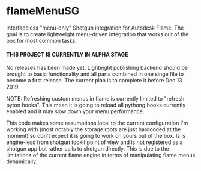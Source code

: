 # flameMenuSG
Interfaceless "menu-only" Shotgun integration for Autodesk Flame.
The goal is to create lightweight menu-driven integration that works 
out of the box for most common tasks.

#### THIS PROJECT IS CURRENTLY IN ALPHA STAGE
No releases has been made yet.
Lighteight publishing backend should be brought to basic functionality and all parts
combined in one singe file to become a first release.
The current plan is to complete it before Dec 13 2019.

NOTE: Refreshing custom menus in flame is currently limited to "refresh pyton hooks".
This mean it is going to reload all pythong hooks currently enabled and it may slow down
your menu performance.

This code makes some assumptions local to the current configuration
I'm working with (most notably the storage roots are just hardcoded at the moment) 
so don't expect it is going to work on yours out of the box.
Is is engine-less from shotgun tookit point of view and is not registered as a shotgun app
but rather calls to shotgun directly. This is due to the limitations of the current flame engine 
in terms of manipulating flame menus dynamically.

